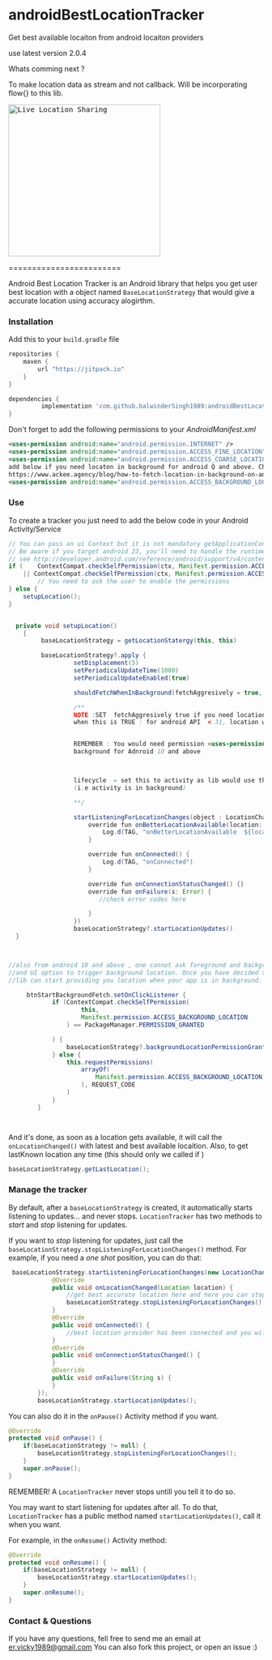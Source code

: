 # androidBestLocationTracker
Get best available locaiton from android locaiton providers 

use latest version 2.0.4 


Whats comming next ? 

To make location data as stream and not callback. Will be incorporating flow{} to this lib.

<kbd>
<img src="https://3c1703fe8d.site.internapcdn.net/newman/gfx/news/hires/2018/location.jpg" alt="Live Location Sharing" width="300">
</kbd>
</p>
========================

Android Best Location Tracker is an Android library that helps you get user best  location with a object named `BaseLocationStrategy`
that would give a accurate location using accuracy alogirthm.  



### Installation

Add this to your `build.gradle` file

```gradle
repositories {
    maven {
        url "https://jitpack.io"
    }
}

dependencies {
         implementation 'com.github.balwinderSingh1989:androidBestLocationTracker:2.0.4'
}
```

Don't forget to add the following permissions to your *AndroidManifest.xml*

```xml
<uses-permission android:name="android.permission.INTERNET" />
<uses-permission android:name="android.permission.ACCESS_FINE_LOCATION" />
<uses-permission android:name="android.permission.ACCESS_COARSE_LOCATION" />
add below if you need locaton in background for android Q and above. Check out this blog
https://www.ackee.agency/blog/how-to-fetch-location-in-background-on-android
<uses-permission android:name="android.permission.ACCESS_BACKGROUND_LOCATION" />
```


### Use


To create a tracker you just need to add the below code in your Android Activity/Service

```java
// You can pass an ui Context but it is not mandatory getApplicationContext() would also works
// Be aware if you target android 23, you'll need to handle the runtime-permissions !
// see http://developer.android.com/reference/android/support/v4/content/ContextCompat.html
if (    ContextCompat.checkSelfPermission(ctx, Manifest.permission.ACCESS_FINE_LOCATION) != PackageManager.PERMISSION_GRANTED
    || ContextCompat.checkSelfPermission(ctx, Manifest.permission.ACCESS_COARSE_LOCATION) != PackageManager.PERMISSION_GRANTED) {
        // You need to ask the user to enable the permissions
} else {
    setupLocation();
}


  private void setupLocation()
    {
         baseLocationStrategy = getLocationStatergy(this, this)

         baseLocationStrategy?.apply {
                  setDisplacement(5)
                  setPeriodicalUpdateTime(1000)
                  setPeriodicalUpdateEnabled(true)

                  shouldFetchWhenInBackground(fetchAggresively = true, lifecycle)

                  /**
                  NOTE :SET  fetchAggresively true if you need location in background faster than android default (which is few times in a hour).
                  when this is TRUE : for android API  < 31, location will be fetched by foreground service and for above lib will use workmanger


                  REMEMBER : You would need permission <uses-permission android:name="android.permission.ACCESS_BACKGROUND_LOCATION" /> to fecth location in
                  background for Adnroid 10 and above



                  lifecycle  = set this to activity as lib would use this lifecycle to bind the foreground service and would start the service once the activity is not visible
                  (i.e activity is in background)

                  **/

                  startListeningForLocationChanges(object : LocationChangesListener {
                      override fun onBetterLocationAvailable(location: Location?) {
                          Log.d(TAG, "onBetterLocationAvailable  ${location.toString()}")
                      }

                      override fun onConnected() {
                          Log.d(TAG, "onConnected")
                      }

                      override fun onConnectionStatusChanged() {}
                      override fun onFailure(s: Error) {
                         //check error codes here

                      }
                  })
                  baseLocationStrategy?.startLocationUpdates()
  }



//also from android 10 and above , one cannot ask foreground and background location at the same time. Hence for background location one should have a proper use case
//and UI option to trigger background location. Once you have decided the use case, you can call below fun to let lib known that ACCESS_BACKGROUND_LOCATION is granted, so that
//lib can start providing you location when your app is in background.

     btnStartBackgroundFetch.setOnClickListener {
            if (ContextCompat.checkSelfPermission(
                    this,
                    Manifest.permission.ACCESS_BACKGROUND_LOCATION
                ) == PackageManager.PERMISSION_GRANTED

            ) {
                baseLocationStrategy?.backgroundLocationPermissionGranted()
            } else {
                this.requestPermissions(
                    arrayOf(
                        Manifest.permission.ACCESS_BACKGROUND_LOCATION,
                    ), REQUEST_CODE
                )
            }
        }




```

And it's done, as soon as a location gets available, it will call the `onLocationChanged()` with latest and best available locaition.
Also, to get lastKnown location any time (this should only we called if )

```java
baseLocationStrategy.getLastLocation();
```

### Manage the tracker

By default, after a `baseLocationStrategy` is created, it automatically starts listening to updates... and never stops.
`LocationTracker` has two methods to *start* and *stop* listening for updates.

If you want to *stop* listening for updates, just call the `  baseLocationStrategy.stopListeningForLocationChanges()` method.
For example, if you need a *one shot* position, you can do that:

```java
 baseLocationStrategy.startListeningForLocationChanges(new LocationChangesListener() {
            @Override
            public void onLocationChanged(Location location) {
                //get best accurate location here and here you can stop
                baseLocationStrategy.stopListeningForLocationChanges()
            }
            @Override
            public void onConnected() {
                //best location provider has been connected and you will surely get location changes now
            }
            @Override
            public void onConnectionStatusChanged() {
            }
            @Override
            public void onFailure(String s) {
            }
        });
        baseLocationStrategy.startLocationUpdates();
```

You can also do it in the `onPause()` Activity method if you want.

```java
@Override
protected void onPause() {
	if(baseLocationStrategy != null) {
		baseLocationStrategy.stopListeningForLocationChanges();
	}
	super.onPause();
}
```

REMEMBER! A `LocationTracker` never stops untill you tell it to do so.

You may want to start listening for updates after all. To do that, `LocationTracker` has a public method named `startLocationUpdates()`, call it when you want.

For example, in the `onResume()` Activity method:
```java
@Override
protected void onResume() {
	if(baseLocationStrategy != null) {
		baseLocationStrategy.startLocationUpdates();
	}
	super.onResume();
}
```

### Contact & Questions

If you have any questions, fell free to send me an email at er.vicky1989@gmail.com
You can also fork this project, or open an issue :)
